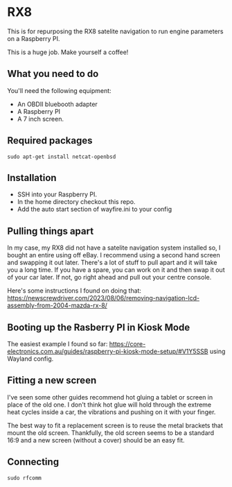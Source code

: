 # RX8

This is for repurposing the RX8 satelite navigation to run engine parameters on a Raspberry PI.

This is a huge job. Make yourself a coffee!

## What you need to do

You'll need the following equipment:

* An OBDII bluebooth adapter
* A Raspberry PI
* A 7 inch screen.

## Required packages

```
sudo apt-get install netcat-openbsd
```

## Installation

* SSH into your Raspberry PI.
* In the home directory checkout this repo.
* Add the auto start section of wayfire.ini to your config

## Pulling things apart

In my case, my RX8 did not have a satelite navigation system installed so, I bought an entire using off eBay. I recommend using a second hand screen and swapping it out later. There's a lot of stuff to pull apart and it will take you a long time. If you have a spare, you can work on it and then swap it out of your car later. If not, go right ahead and pull out your centre console.

Here's some instructions I found on doing that: https://newscrewdriver.com/2023/08/06/removing-navigation-lcd-assembly-from-2004-mazda-rx-8/

## Booting up the Rasberry PI in Kiosk Mode

The easiest example I found so far: https://core-electronics.com.au/guides/raspberry-pi-kiosk-mode-setup/#V1Y5SSB using Wayland config.

## Fitting a new screen

I've seen some other guides recommend hot gluing a tablet or screen in place of the old one. I don't think hot glue will hold through the extreme heat cycles inside a car, the vibrations and pushing on it with your finger.

The best way to fit a replacement screen is to reuse the metal brackets that mount the old screen. Thankfully, the old screen seems to be a standard 16:9 and a new screen (without a cover) should be an easy fit.

## Connecting

```sudo rfcomm```

